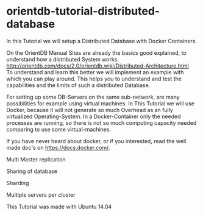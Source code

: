 # orientdb-tutorial-distributed-database

In this Tutorial we will setup a Distributed Database with Docker Containers. 

On the OrientDB Manual Sites are already the basics good explained, to understand how a distributed System works.
http://orientdb.com/docs/2.0/orientdb.wiki/Distributed-Architecture.html   
To understand and learn this better we will implement an example with which you can play around. This helps you to understand and test the capabilities and the limits of such a distributed Database.

For setting up some DB-Servers on the same sub-network, are many possibilities for example using virtual machines. In This Tutorial we will use Docker, because it will not generate so much Overhead as an fully virtualized Operating-System. 
In a Docker-Container only the needed processes are running, so there is not so much computing capacity needed comparing to use some virtual-machines.

If you have never heard about docker, or if you interested, read the well made doc's on https://docs.docker.com/. 








Multi Master replication

Sharing of database

Sharding

Multiple servers per cluster

This Tutorial was made with Ubuntu 14.04
